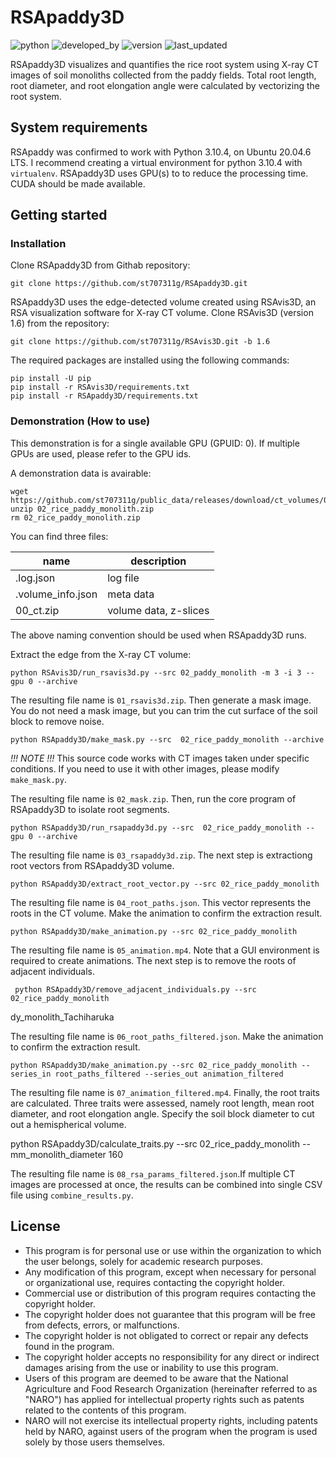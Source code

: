 # RSApaddy3D

![python](https://img.shields.io/badge/Python-3.10.4-lightgreen)
![developed_by](https://img.shields.io/badge/developed%20by-Shota_Teramoto-lightgreen)
![version](https://img.shields.io/badge/version-1.0-lightgreen)
![last_updated](https://img.shields.io/badge/last_update-August_22,_2024-lightgreen)

RSApaddy3D visualizes and quantifies the rice root system using X-ray CT images of soil monoliths collected from the paddy fields. Total root length, root diameter, and root elongation angle were calculated by vectorizing the root system.

## System requirements

RSApaddy was confirmed to work with Python 3.10.4, on Ubuntu 20.04.6 LTS. I recommend creating a virtual environment for python 3.10.4 with `virtualenv`. RSApaddy3D uses GPU(s) to to reduce the processing time. CUDA should be made available.

## Getting started

### Installation

Clone RSApaddy3D from Githab repository:

    git clone https://github.com/st707311g/RSApaddy3D.git

RSApaddy3D uses the edge-detected volume created using RSAvis3D, an RSA visualization software for X-ray CT volume. Clone RSAvis3D (version 1.6) from the repository:

    git clone https://github.com/st707311g/RSAvis3D.git -b 1.6

The required packages are installed using the following commands:

    pip install -U pip
    pip install -r RSAvis3D/requirements.txt
    pip install -r RSApaddy3D/requirements.txt

### Demonstration (How to use)

This demonstration is for a single available GPU (GPUID: 0). If multiple GPUs are used, please refer to the GPU ids.

A demonstration data is avairable:

    wget https://github.com/st707311g/public_data/releases/download/ct_volumes/02_rice_paddy_monolith.zip
    unzip 02_rice_paddy_monolith.zip
    rm 02_rice_paddy_monolith.zip

You can find three files: 

| name | description |
| ---- | ---- |
| .log.json | log file |
| .volume_info.json | meta data |
| 00_ct.zip | volume data, z-slices |

The above naming convention should be used when RSApaddy3D runs.

Extract the edge from the X-ray CT volume:

    python RSAvis3D/run_rsavis3d.py --src 02_paddy_monolith -m 3 -i 3 --gpu 0 --archive

The resulting file name is `01_rsavis3d.zip`. Then generate a mask image. You do not need a mask image, but you can trim the cut surface of the soil block to remove noise.

    python RSApaddy3D/make_mask.py --src  02_rice_paddy_monolith --archive

*!!! NOTE !!!* This source code works with CT images taken under specific conditions.
If you need to use it with other images, please modify `make_mask.py`.

The resulting file name is `02_mask.zip`. Then, run the core program of RSApaddy3D to isolate root segments.

    python RSApaddy3D/run_rsapaddy3d.py --src  02_rice_paddy_monolith --gpu 0 --archive

The resulting file name is `03_rsapaddy3d.zip`. The next step is extractiong root vectors from RSApaddy3D volume.

    python RSApaddy3D/extract_root_vector.py --src 02_rice_paddy_monolith

The resulting file name is `04_root_paths.json`. This vector represents the roots in the CT volume. Make the animation to confirm the extraction result.

    python RSApaddy3D/make_animation.py --src 02_rice_paddy_monolith

The resulting file name is `05_animation.mp4`. Note that a GUI environment is required to create animations. The next step is to remove the roots of adjacent individuals.

     python RSApaddy3D/remove_adjacent_individuals.py --src 02_rice_paddy_monolith
dy_monolith_Tachiharuka

The resulting file name is `06_root_paths_filtered.json`. Make the animation to confirm the extraction result.

    python RSApaddy3D/make_animation.py --src 02_rice_paddy_monolith --series_in root_paths_filtered --series_out animation_filtered

The resulting file name is `07_animation_filtered.mp4`. Finally, the root traits are calculated. Three traits were assessed, namely root length, mean root diameter, and root elongation angle. Specify the soil block diameter to cut out a hemispherical volume. 

python RSApaddy3D/calculate_traits.py --src 02_rice_paddy_monolith --mm_monolith_diameter 160

The resulting file name is `08_rsa_params_filtered.json`.If multiple CT images are processed at once, the results can be combined into single CSV file using `combine_results.py`.

## License

* This program is for personal use or use within the organization to which the user belongs, solely for academic research purposes.
* Any modification of this program, except when necessary for personal or organizational use, requires contacting the copyright holder.
* Commercial use or distribution of this program requires contacting the copyright holder.
* The copyright holder does not guarantee that this program will be free from defects, errors, or malfunctions.
* The copyright holder is not obligated to correct or repair any defects found in the program.
* The copyright holder accepts no responsibility for any direct or indirect damages arising from the use or inability to use this program.
* Users of this program are deemed to be aware that the National Agriculture and Food Research Organization (hereinafter referred to as "NARO") has applied for intellectual property rights such as patents related to the contents of this program.
* NARO will not exercise its intellectual property rights, including patents held by NARO, against users of the program when the program is used solely by those users themselves.

